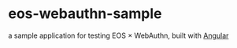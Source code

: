 # eos-webauthn-sample

a sample application for testing EOS × WebAuthn, built with [Angular](https://angular.io)
